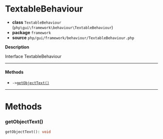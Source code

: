 # TextableBehaviour

- **class** `TextableBehaviour` (`php\gui\framework\behaviour\TextableBehaviour`)
- **package** `framework`
- **source** `php/gui/framework/behaviour/TextableBehaviour.php`

**Description**

Interface TextableBehaviour

---

#### Methods

- `->`[`getObjectText()`](#method-getobjecttext)

---
# Methods

<a name="method-getobjecttext"></a>

### getObjectText()
```php
getObjectText(): void
```